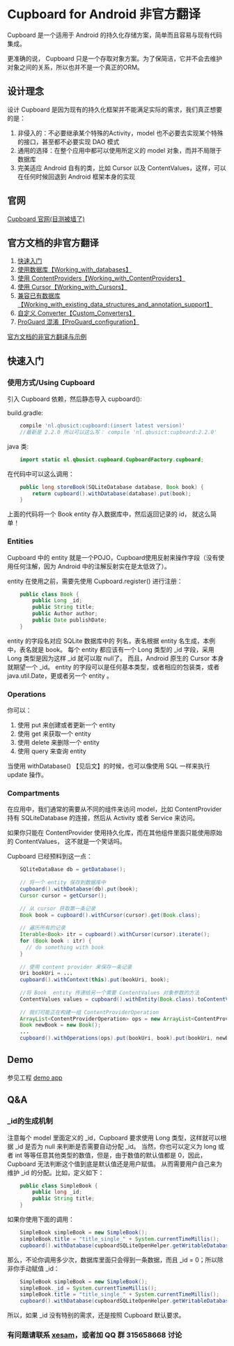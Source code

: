 # Cupboard for Android 非官方翻译

Cupboard 是一个适用于 Android 的持久化存储方案，简单而且容易与现有代码集成。

更准确的说， Cupboard 只是一个存取对象方案。为了保简洁，它并不会去维护对象之间的关系，所以也并不是一个真正的ORM。

## 设计理念
设计 Cupboard 是因为现有的持久化框架并不能满足实际的需求，我们真正想要的是：

1. 非侵入的：不必要继承某个特殊的Activity，model 也不必要去实现某个特殊的接口，甚至都不必要实现 DAO 模式
2. 通用的选择：在整个应用中都可以使用所定义的 model 对象，而并不局限于数据库
3. 完美适应 Android 自有的类，比如 Cursor 以及 ContentValues，这样，可以在任何时候回退到 Android 框架本身的实现

## 官网

[Cupboard 官网(目测被墙了)](https://bitbucket.org/littlerobots/cupboard)

## 官方文档的非官方翻译

1. [快速入门](#快速入门)
1. [使用数据库【Working_with_databases】](./docs/Working_with_databases.md)
1. [使用 ContentProviders【Working_with_ContentProviders】](./docs/Working_with_ContentProviders.md)
1. [使用 Cursor【Working_with_Cursors】](./docs/Working_with_Cursors.md)
1. [兼容已有数据库【Working_with_existing_data_structures_and_annotation_support】](./docs/Working_with_existing_data_structures_and_annotation_support.md)
1. [自定义 Converter【Custom_Converters】](./docs/Custom_Converters.md)
1. [ProGuard 混淆【ProGuard_configuration】](./docs/ProGuard_configuration.md)

[官方文档的非官方翻译与示例](https://github.com/xesam/CupboardTips)

## 快速入门

### 使用方式/Using Cupboard

引入 Cupboard 依赖，然后静态导入 cupboard():

build.gradle:

```gradle
    compile 'nl.qbusict:cupboard:(insert latest version)'
    //最新是 2.2.0 所以可以这么写： compile 'nl.qbusict:cupboard:2.2.0'
```

java 类:

```java
    import static nl.qbusict.cupboard.CupboardFactory.cupboard;
```

在代码中可以这么调用：

```java
    public long storeBook(SQLiteDatabase database, Book book) {
        return cupboard().withDatabase(database).put(book);
    }
```

上面的代码将一个 Book entity 存入数据库中，然后返回记录的 id， 就这么简单！

### Entities

Cupboard 中的 entity 就是一个POJO，Cupboard使用反射来操作字段（没有使用任何注解，因为 Android 中的注解反射实在是太低效了）。

entity 在使用之前，需要先使用 Cupboard.register() 进行注册：

```java
    public class Book {
        public Long _id;
        public String title;
        public Author author;
        public Date publishDate;
    }
```

entity 的字段名对应 SQLite 数据库中的 列名，表名根据 entity 名生成，本例中，表名就是 book。
每个 entity 都应该有一个 Long 类型的 _id 字段，采用 Long 类型是因为这样 _id 就可以取 null了。
而且，Android 原生的 Cursor 本身就期望一个 _id。
entity 的字段可以是任何基本类型，或者相应的包装类，或者java.util.Date，更或者另一个 entity 。

### Operations

你可以：

1. 使用 put 来创建或者更新一个 entity 
2. 使用 get 来获取一个 entity 
3. 使用 delete 来删除一个 entity 
4. 使用 query 来查询 entity 

当使用 withDatabase() 【见后文】的时候，也可以像使用 SQL 一样来执行 update 操作。

### Compartments

在应用中，我们通常的需要从不同的组件来访问 model，比如 ContentProvider 持有 SQLiteDatabase 的连接，然后从 Activity 或者 Service 来访问。

如果你只能在 ContentProvider 使用持久化库，而在其他组件里面只能使用原始的 ContentValues， 这不就是一个笑话吗。

Cupboard 已经预料到这一点：

```java
    SQliteDataBase db = getDatabase();
    
    // 将一个 entity 保存到数据库中
    cupboard().withDatabase(db).put(book);
    Cursor cursor = getCursor();
    
    // 从 cursor 获取第一条记录
    Book book = cupboard().withCursor(cursor).get(Book.class);
    
    // 遍历所有的记录
    Iterable<Book> itr = cupboard().withCursor(cursor).iterate();
    for (Book book : itr) {
      // do something with book
    }
    
    // 使用 content provider 来保存一条记录
    Uri bookUri = ...
    cupboard().withContext(this).put(bookUri, book);
    
    //将 Book  entity 传递给另一个需要 ContentValues 对象参数的方法
    ContentValues values = cupboard().withEntity(Book.class).toContentValues(book);
    
    // 我们可能正在构建一组 ContentProviderOperation 
    ArrayList<ContentProviderOperation> ops = new ArrayList<ContentProviderOperation>(10);
    Book newBook = new Book();
    ...
    cupboard().withOperations(ops).put(bookUri, book).put(bookUri, newBook);
```

## Demo

参见工程 [demo app](https://github.com/xesam/Cupboard-CN)
    
## Q&A

### _id的生成机制
注意每个 model 里面定义的 _id，Cupboard 要求使用 Long 类型，这样就可以根据 _id 是否为 null 来判断是否需要自动分配 _id。
当然，你也可以定义为 long 或者 int 等等任意其他类型的数值，但是，由于数值的默认值都是 0，因此，Cupboard 无法判断这个值到底是默认值还是用户赋值。
从而需要用户自己来为维护 _id 的分配。比如，定义如下：

```java
    public class SimpleBook {
        public long _id;
        public String title;
    }
```

如果你使用下面的调用：

```java
    SimpleBook simpleBook = new SimpleBook();
    simpleBook.title = "title_single_" + System.currentTimeMillis();
    cupboard().withDatabase(cupboardSQLiteOpenHelper.getWritableDatabase()).put(simpleBook);
```

那么，不论你调用多少次，数据库里面只会得到一条数据，而且 _id = 0；所以除非你手动赋值 _id：

```java
    SimpleBook simpleBook = new SimpleBook();
    simpleBook._id = System.currentTimeMillis();
    simpleBook.title = "title_single_" + System.currentTimeMillis();
    cupboard().withDatabase(cupboardSQLiteOpenHelper.getWritableDatabase()).put(simpleBook);
```

所以，如果 _id 没有特别的需求，还是按照 Cupboard 默认要求。

### 有问题请联系 [xesam](https://github.com/xesam)，或者加 QQ 群 315658668 讨论
